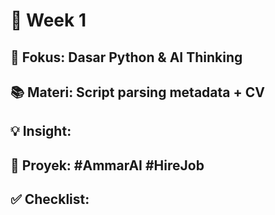 # 📅 Week 1

## 🎯 Fokus: Dasar Python & AI Thinking
## 📚 Materi: Script parsing metadata + CV

## 💡 Insight:

## 📌 Proyek: #AmmarAI #HireJob

## ✅ Checklist:


